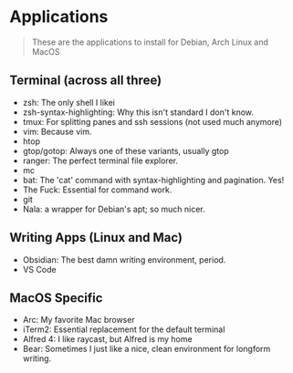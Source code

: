 # Applications 

> These are the applications to install for Debian, Arch Linux and MacOS

## Terminal (across all three)

- zsh: The only shell I likei
- zsh-syntax-highlighting: Why this isn't standard I don't know.
- tmux: For splitting panes and ssh sessions (not used much anymore)
- vim: Because vim.
- htop
- gtop/gotop: Always one of these variants, usually gtop
- ranger: The perfect terminal file explorer. 
- mc
- bat: The 'cat' command with syntax-highlighting and pagination. Yes!
- The Fuck: Essential for command work.
- git
- Nala: a wrapper for Debian's apt; so much nicer.

## Writing Apps (Linux and Mac)

- Obsidian: The best damn writing environment, period.
- VS Code

## MacOS Specific

- Arc: My favorite Mac browser
- iTerm2: Essential replacement for the default terminal
- Alfred 4: I like raycast, but Alfred is my home
- Bear: Sometimes I just like a nice, clean environment for longform writing.
